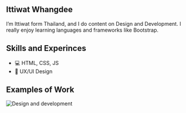 ## Ittiwat Whangdee
I’m Ittiwat form Thailand, and I do content on Design and Development. I really enjoy learning languages and frameworks like Bootstrap.

## Skills and Experinces
* 💻 HTML, CSS, JS
* 📱 UX/UI Design

## Examples of Work
![Design and development](https://www.img.in.th/images/71861c3bb37359cfbb2c98c60e06039b.png)
<!--
**zharente/zharente** is a ✨ _special_ ✨ repository because its `README.md` (this file) appears on your GitHub profile.

Here are some ideas to get you started:

- 🔭 I’m currently working on ...
- 🌱 I’m currently learning ...
- 👯 I’m looking to collaborate on ...
- 🤔 I’m looking for help with ...
- 💬 Ask me about ...
- 📫 How to reach me: ...
- 😄 Pronouns: ...
- ⚡ Fun fact: ...
-->
